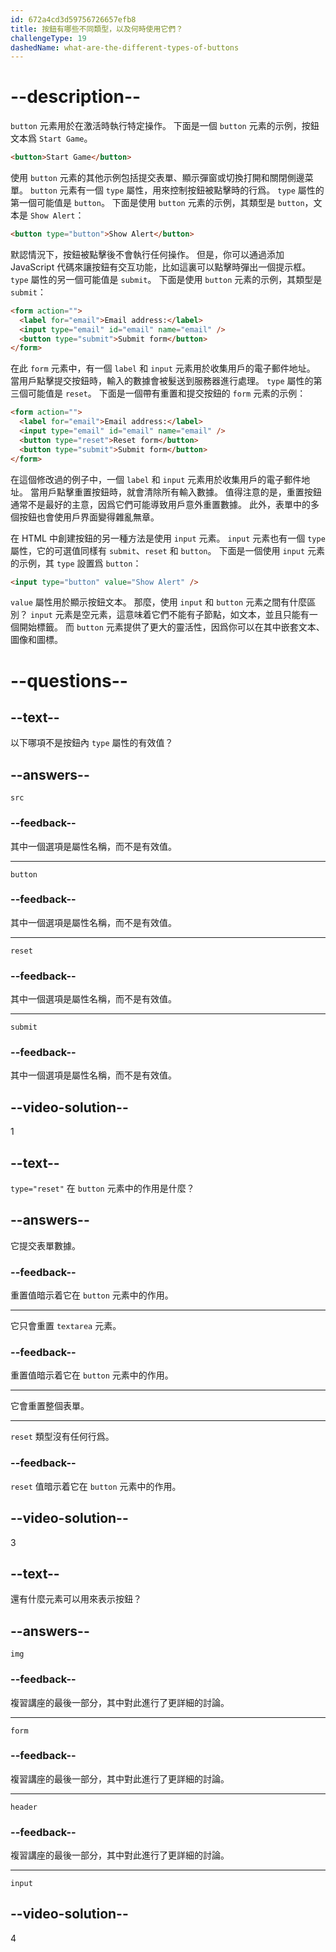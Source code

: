 ```yaml
---
id: 672a4cd3d59756726657efb8
title: 按鈕有哪些不同類型，以及何時使用它們？
challengeType: 19
dashedName: what-are-the-different-types-of-buttons
---
```


# --description--

`button` 元素用於在激活時執行特定操作。 下面是一個 `button` 元素的示例，按鈕文本爲 `Start Game`。

```html
<button>Start Game</button>
```

使用 `button` 元素的其他示例包括提交表單、顯示彈窗或切換打開和關閉側邊菜單。 `button` 元素有一個 `type` 屬性，用來控制按鈕被點擊時的行爲。 `type` 屬性的第一個可能值是 `button`。 下面是使用 `button` 元素的示例，其類型是 `button`，文本是 `Show Alert`：

```html
<button type="button">Show Alert</button>
```

默認情況下，按鈕被點擊後不會執行任何操作。 但是，你可以通過添加 JavaScript 代碼來讓按鈕有交互功能，比如這裏可以點擊時彈出一個提示框。 `type` 屬性的另一個可能值是 `submit`。 下面是使用 `button` 元素的示例，其類型是 `submit`：

```html
<form action="">
  <label for="email">Email address:</label>
  <input type="email" id="email" name="email" />
  <button type="submit">Submit form</button>
</form>
```

在此 `form` 元素中，有一個 `label` 和 `input` 元素用於收集用戶的電子郵件地址。 當用戶點擊提交按鈕時，輸入的數據會被髮送到服務器進行處理。 `type` 屬性的第三個可能值是 `reset`。 下面是一個帶有重置和提交按鈕的 `form` 元素的示例：

```html
<form action="">
  <label for="email">Email address:</label>
  <input type="email" id="email" name="email" />
  <button type="reset">Reset form</button>
  <button type="submit">Submit form</button>
</form>
```

在這個修改過的例子中，一個 `label` 和 `input` 元素用於收集用戶的電子郵件地址。 當用戶點擊重置按鈕時，就會清除所有輸入數據。 值得注意的是，重置按鈕通常不是最好的主意，因爲它們可能導致用戶意外重置數據。 此外，表單中的多個按鈕也會使用戶界面變得雜亂無章。

在 HTML 中創建按鈕的另一種方法是使用 `input` 元素。 `input` 元素也有一個 `type` 屬性，它的可選值同樣有 `submit`、`reset` 和 `button`。 下面是一個使用 `input` 元素的示例，其 `type` 設置爲 `button`：

```html
<input type="button" value="Show Alert" />
```

`value` 屬性用於顯示按鈕文本。 那麼，使用 `input` 和 `button` 元素之間有什麼區別？ `input` 元素是空元素，這意味着它們不能有子節點，如文本，並且只能有一個開始標籤。 而 `button` 元素提供了更大的靈活性，因爲你可以在其中嵌套文本、圖像和圖標。

# --questions--

## --text--

以下哪項不是按鈕內 `type` 屬性的有效值？

## --answers--

`src`

### --feedback--

其中一個選項是屬性名稱，而不是有效值。

---

`button`

### --feedback--

其中一個選項是屬性名稱，而不是有效值。

---

`reset`

### --feedback--

其中一個選項是屬性名稱，而不是有效值。

---

`submit`

### --feedback--

其中一個選項是屬性名稱，而不是有效值。

## --video-solution--

1

## --text--

`type="reset"` 在 `button` 元素中的作用是什麼？

## --answers--

它提交表單數據。

### --feedback--

重置值暗示着它在 `button` 元素中的作用。

---

它只會重置 `textarea` 元素。

### --feedback--

重置值暗示着它在 `button` 元素中的作用。

---

它會重置整個表單。

---

`reset` 類型沒有任何行爲。

### --feedback--

`reset` 值暗示着它在 `button` 元素中的作用。

## --video-solution--

3

## --text--

還有什麼元素可以用來表示按鈕？

## --answers--

`img`

### --feedback--

複習講座的最後一部分，其中對此進行了更詳細的討論。

---

`form`

### --feedback--

複習講座的最後一部分，其中對此進行了更詳細的討論。

---

`header`

### --feedback--

複習講座的最後一部分，其中對此進行了更詳細的討論。

---

`input`

## --video-solution--

4
